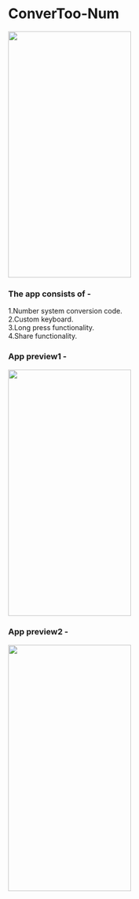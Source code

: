 # ConverToo-Num
<img src="https://user-images.githubusercontent.com/66179464/114353534-c5b99c80-9b8a-11eb-9692-0d7c7400b91e.jpeg" width="250" height="500" /></br>

### The app consists of -
  1.Number system conversion code.</br>
  2.Custom keyboard.</br>
  3.Long press functionality.</br>
  4.Share functionality.</br>
### App preview1 -
<img src="https://user-images.githubusercontent.com/66179464/114358711-d705a780-9b90-11eb-86e9-ed76b110fdd9.gif" width="250" height="500" /></br>
### App preview2 -
<img src="https://user-images.githubusercontent.com/66179464/114359929-1680c380-9b92-11eb-918a-d3cf97aa7218.gif" width="250" height="500" />
